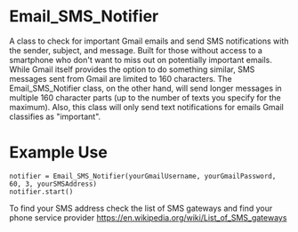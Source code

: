Email_SMS_Notifier
==================

A class to check for important Gmail emails and send SMS notifications with the sender, subject, and message. Built for those without access to a smartphone who don't want to miss out on potentially important emails. While Gmail itself provides the option to do something similar, SMS messages sent from Gmail are limited to 160 characters. The Email_SMS_Notifier class, on the other hand, will send longer messages in multiple 160 character parts (up to the number of texts you specify for the maximum). Also, this class will only send text notifications for emails Gmail classifies as "important". 

Example Use
=================

    notifier = Email_SMS_Notifier(yourGmailUsername, yourGmailPassword, 60, 3, yourSMSAddress)
    notifier.start()


To find your SMS address check the list of SMS gateways and find your phone service provider https://en.wikipedia.org/wiki/List_of_SMS_gateways
